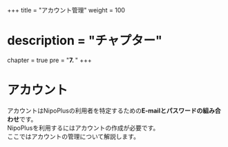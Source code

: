 +++
title = "アカウント管理"
weight = 100
# description = "チャプター"
chapter = true
pre = "<b>7. </b>"
+++

# アカウント

アカウントはNipoPlusの利用者を特定するための**E-mailとパスワードの組み合わせ**です。  
NipoPlusを利用するにはアカウントの作成が必要です。  
ここではアカウントの管理について解説します。
